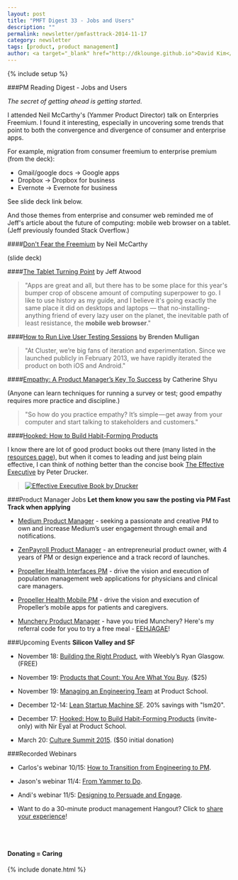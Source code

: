 ```yaml
---
layout: post
title: "PMFT Digest 33 - Jobs and Users"
description: ""
permalink: newsletter/pmfasttrack-2014-11-17
category: newsletter
tags: [product, product management]
author: <a target="_blank" href="http://dklounge.github.io">David Kim</a>
---
```

{% include setup %}

###PM Reading Digest - Jobs and Users

_The secret of getting ahead is getting started_.

I attended Neil McCarthy's (Yammer Product Director) talk on Enterpries Freemium. I found it interesting, especially in uncovering some trends that point to both the convergence and divergence of consumer and enterprise apps.

For example, migration from consumer freemium to enterprise premium (from the deck):

* Gmail/google docs -> Google apps
* Dropbox -> Dropbox for business
* Evernote -> Evernote for business

See slide deck link below.

And those themes from enterprise and consumer web reminded me of Jeff's article about the future of computing: mobile web browser on a tablet.  (Jeff previously founded Stack Overflow.)

####<a target="_blank" href="http://www.slideshare.net/NeilMcCarthy1/dont-fear-the-freemium">Don't Fear the Freemium</a> by Neil McCarthy

(slide deck)

####<a target="_blank" href="http://blog.codinghorror.com/the-tablet-turning-point/">The Tablet Turning Point</a> by Jeff Atwood

>"Apps are great and all, but there has to be some place for this year's bumper crop of obscene amount of computing superpower to go. I like to use history as my guide, and I believe it's going exactly the same place it did on desktops and laptops — that no-installing-anything friend of every lazy user on the planet, the inevitable path of least resistance, the __mobile web browser__."
>

####<a target="_blank" href="https://medium.com/cluster-ideas/how-to-run-live-user-testing-sessions-fef630e3620b">How to Run Live User Testing Sessions</a> by Brenden Mulligan

>"At Cluster, we’re big fans of iteration and experimentation. Since we launched publicly in February 2013, we have rapidly iterated the product on both iOS and Android."
>

####<a target="_blank" href="https://medium.com/@cthrin/empathy-a-product-managers-key-to-success-462686e9e77f">Empathy: A Product Manager’s Key To Success</a> by Catherine Shyu

(Anyone can learn techniques for running a survey or test; good empathy requires more practice and discipline.)

>"So how do you practice empathy? It’s simple — get away from your computer and start talking to stakeholders and customers."
>

####<a target="_blank" href="http://www.amazon.com/gp/product/B00HJ4A43S/ref=as_li_ss_il?ie=UTF8&camp=1789&creative=390957&creativeASIN=B00HJ4A43S&linkCode=as2&tag=pmft-20">Hooked: How to Build Habit-Forming Products</a>

I know there are lot of good product books out there (many listed in the <a target="_blank" href="http://productmanagementfasttrack.com/resources/">resources page</a>), but when it comes to leading and just being plain effective, I can think of nothing better than the concise book <a target="_blank" href="http://www.amazon.com/gp/product/B000FC11JW/ref=as_li_tl?ie=UTF8&camp=1789&creative=390957&creativeASIN=B000FC11JW&linkCode=as2&tag=pmft-20&linkId=LSIBMMACBGJGSNO3">The Effective Executive</a> by Peter Drucker.

>[![Effective Executive Book by Drucker]({{site.url}}/assets/images/books/2014-11-17_Executive.jpg "Effective Executive Book - Drucker")](http://www.amazon.com/gp/product/B000FC11JW/ref=as_li_tl?ie=UTF8&camp=1789&creative=390957&creativeASIN=B000FC11JW&linkCode=as2&tag=pmft-20&linkId=LSIBMMACBGJGSNO3)
>

###Product Manager Jobs
__Let them know you saw the posting via PM Fast Track when applying__

* <a target="_blank" href="https://medium.com/@naurnaur/product-manager-email-notifications-3e35ace75924">Medium Product Manager</a> - seeking a passionate and creative PM to own and increase Medium’s user engagement through email and notifications.

* <a target="_blank" href="https://boards.greenhouse.io/zenpayroll/jobs/8615">ZenPayroll Product Manager</a> - an entrepreneurial product owner, with 4 years of PM or design experience and a track record of launches.

* <a target="_blank" href="http://propellerhealth.com/careers/product-manager-clinical-interfaces/">Propeller Health Interfaces PM</a> - drive the vision and execution of population management web applications for physicians and clinical care managers.

* <a target="_blank" href="http://propellerhealth.com/careers/product-manager-mobile-apps/">Propeller Health Mobile PM</a> - drive the vision and execution of Propeller’s mobile apps for patients and caregivers.

* <a target="_blank" href="https://munchery.com/jobs/D1Ax3t/product-manager/">Munchery Product Manager</a> - have you tried Munchery?  Here's my referral code for you to try a free meal - <a target="_blank" href="https://www.munchery.com/invite/EEHJAGAE">EEHJAGAE</a>!

###Upcoming Events
__Silicon Valley and SF__

* November 18: <a target="_blank" href="http://www.meetup.com/ProductManagementFastTrack/events/215127552/">Building the Right Product</a>, with Weebly’s Ryan Glasgow. (FREE)

* November 19: <a target='_blank' href="http://www.eventbrite.com/e/you-are-what-you-buy-tickets-13878752723">Products that Count: You Are What You Buy</a>. ($25)

* November 19: <a target='_blank' href="http://www.meetup.com/ProductManagementFastTrack/events/218619762/">Managing an Engineering Team</a> at Product School.

* December 12-14: <a target="_blank" href='http://bit.ly/1bW1HFd'>Lean Startup Machine SF</a>. 20% savings with "lsm20".

* December 17: <a target='_blank' href="http://www.meetup.com/ProductManagementFastTrack/events/218625312/">Hooked: How to Build Habit-Forming Products</a> (invite-only) with Nir Eyal at Product School.

* March 20: <a target="_blank" href="http://culturesummit2015.eventbrite.com/?aff=pmft">Culture Summit 2015</a>. ($50 initial donation)

###Recorded Webinars

* Carlos's webinar 10/15: <a target="_blank" href="http://youtu.be/f1ghJC_JWO0?t=14m01s">How to Transition from Engineering to PM</a>.

* Jason's webinar 11/4: <a target='_blank' href="http://youtu.be/qzKymM4IaIU?t=5m1s">From Yammer to Do</a>.

* Andi's webinar 11/5: <a target="_blank" href="http://youtu.be/kmv2UnvsCmY?t=7m00s">Designing to Persuade and Engage</a>.

* Want to do a 30-minute product management Hangout?  Click to <a target="_blank" href="https://pmfasttrack.wufoo.com/forms/teaching-via-hangout/">share your experience</a>!

<br />

<div class="well">
     <br />
      <h4>Donating = Caring</h4>
      {% include donate.html %}
</div>
